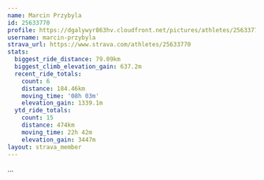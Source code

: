 ```yaml
---
name: Marcin Przybyla
id: 25633770
profile: https://dgalywyr863hv.cloudfront.net/pictures/athletes/25633770/12947173/2/large.jpg
username: marcin-przybyla
strava_url: https://www.strava.com/athletes/25633770
stats:
  biggest_ride_distance: 79.09km
  biggest_climb_elevation_gain: 637.2m
  recent_ride_totals:
    count: 6
    distance: 184.46km
    moving_time: '08h 03m'
    elevation_gain: 1339.1m
  ytd_ride_totals:
    count: 15
    distance: 474km
    moving_time: 22h 42m
    elevation_gain: 3447m
layout: strava_member
--- 
```

...
